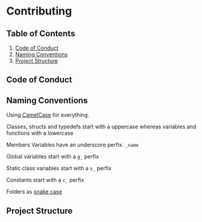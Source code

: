 # Contributing

## Table of Contents

1. [Code of Conduct](##code-of-conduct)
2. [Naming Conventions](##naming-conventions)
3. [Project Structure](##project-structure)

## Code of Conduct

## Naming Conventions

Using [CamelCase](https://pt.wikipedia.org/wiki/CamelCase) for everything.

Classes, structs and typedefs start with a uppercase whereas variables and functions with a lowercase

Members Variables have an underscore perfix. `_name`

Global variables start with a `g_` perfix

Static class variables start with a `s_` perfix

Constants start with a `c_` perfix

Folders as [snake case](https://en.wikipedia.org/wiki/Snake_case)

## Project Structure
